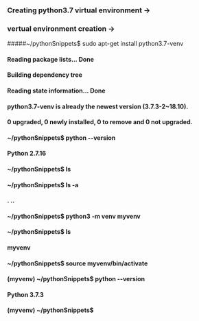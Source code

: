 ### Creating python3.7 virtual environment → 



### vertual environment creation →

#####~/pythonSnippets$ sudo apt-get install python3.7-venv

#### Reading package lists... Done
#### Building dependency tree       
#### Reading state information... Done
#### python3.7-venv is already the newest version (3.7.3-2~18.10).
#### 0 upgraded, 0 newly installed, 0 to remove and 0 not upgraded.
#### ~/pythonSnippets$ python --version
#### Python 2.7.16
#### ~/pythonSnippets$ ls
#### ~/pythonSnippets$ ls -a
#### .  ..
#### ~/pythonSnippets$ python3 -m venv myvenv
#### ~/pythonSnippets$ ls
#### myvenv
#### ~/pythonSnippets$ source myvenv/bin/activate
#### (myvenv) ~/pythonSnippets$ python --version
#### Python 3.7.3
#### (myvenv) ~/pythonSnippets$ 
